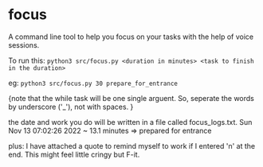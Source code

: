 # focus

A command line tool to help you focus on your tasks with the help of voice sessions.


To run this:
	`python3 src/focus.py <duration in minutes> <task to finish in the duration>`

eg:
		`python3 src/focus.py 30 prepare_for_entrance`

{note that the while task will be one single arguent. So, seperate the words by underscore ('_'), not with spaces. }



the date and work you do will be written in a file called focus_logs.txt.
	Sun Nov 13 07:02:26 2022 ~ 13.1 minutes => prepared for entrance 

plus: I have attached a quote to remind myself to work if I entered 'n' at the end. This might feel little cringy but F-it.